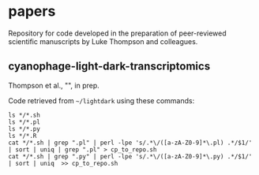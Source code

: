 # papers

Repository for code developed in the preparation of peer-reviewed scientific manuscripts by Luke Thompson and colleagues.

## cyanophage-light-dark-transcriptomics

Thompson et al., "", in prep.

Code retrieved from `~/lightdark` using these commands:

    ls */*.sh
    ls */*.pl
    ls */*.py
    ls */*.R
    cat */*.sh | grep ".pl" | perl -lpe 's/.*\/([a-zA-Z0-9]*\.pl) .*/$1/' | sort | uniq | grep ".pl" > cp_to_repo.sh
    cat */*.sh | grep ".py" | perl -lpe 's/.*\/([a-zA-Z0-9]*\.py) .*/$1/' | sort | uniq  >> cp_to_repo.sh
